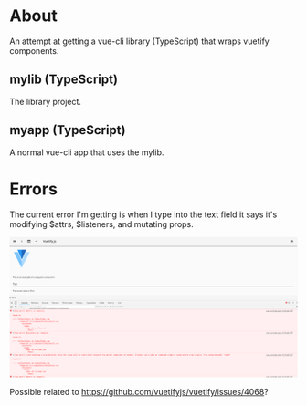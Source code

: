 ﻿# About

An attempt at getting a vue-cli library (TypeScript) that wraps vuetify components.

## mylib (TypeScript)

The library project.

## myapp (TypeScript)

A normal vue-cli app that uses the mylib.

# Errors

The current error I'm getting is when I type into the text field it says it's modifying $attrs, $listeners, and mutating props.

![Error](error.png?raw=true "Error")

Possible related to https://github.com/vuetifyjs/vuetify/issues/4068?